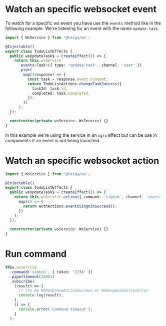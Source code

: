 # Watch an specific websocket event

To watch for a specific ws event you have use the `events` method like in the following example. We're listening for an event with the name `update-task`.

```ts
import { WsService } from '@taiga/ws';

@Injectable()
export class TodoListEffects {
  public wsUpdateTask$ = createEffect(() => {
    return this.wsService
      .events<Task>({ type: 'update-task', channel: 'user' })
      .pipe(
        map((response) => {
          const task = response.event.content;
          return TodoListActions.changeTaskSuccess({
            taskId: task.id,
            completed: task.completed,
          });
        })
      );
  });

  constructor(private wsService: WsService) {}
}
```

In this example we're using the service in an `ngrx` effect but can be use in components if an event is not being launched.

# Watch an specific websocket action

```ts
import { WsService } from '@taiga/ws';

@Injectable()
export class TodoListEffects {
  public wsUpdateTask$ = createEffect(() => {
    return this.wsService.action({ command: 'signin', channel: 'users' }).pipe(
      map(() => {
        return AuthActions.eventsSingninSuccess();
      })
    );
  });

  constructor(private wsService: WsService) {}
}
```

# Run command

```ts
this.wsService
  .command('signin', { token: '1234' })
  .pipe(timeout(2000))
  .subscribe(
    (result) => {
      // Can be WSResponseActionSuccess or WSResponseActionError
      console.log(result);
    },
    () => {
      console.error('command timeout');
    }
  );
```
